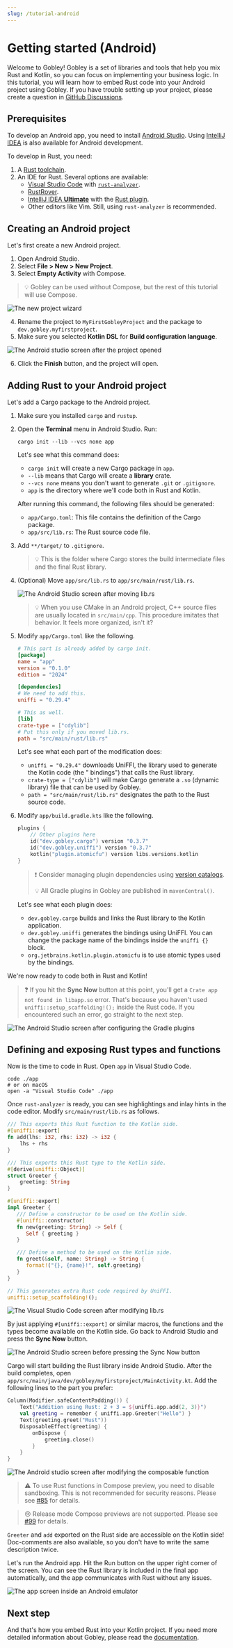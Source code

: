 ```yaml
---
slug: /tutorial-android
---
```


# Getting started (Android)

Welcome to Gobley! Gobley is a set of libraries and tools that help you mix Rust and Kotlin, so you
can focus on implementing your business logic. In this tutorial, you will learn how to embed Rust
code into your Android project using Gobley. If you have trouble setting up your project, please
create a question in [GitHub Discussions](https://github.com/gobley/gobley/discussions).

## Prerequisites

To develop an Android app, you need to
install [Android Studio](https://developer.android.com/studio).
Using [IntelliJ IDEA](https://www.jetbrains.com/idea/download) is also available for Android
development.

To develop in Rust, you need:

1. A [Rust toolchain](https://www.rust-lang.org/tools/install).
2. An IDE for Rust. Several options are available:
    - [Visual Studio Code](https://code.visualstudio.com/) with [
      `rust-analyzer`](https://marketplace.visualstudio.com/items?itemName=rust-lang.rust-analyzer).
    - [RustRover](https://www.jetbrains.com/rust).
    - [IntelliJ IDEA **Ultimate**](https://www.jetbrains.com/idea/download) with
      the [Rust plugin](https://www.jetbrains.com/help/idea/rust-plugin.html).
    - Other editors like Vim. Still, using `rust-analyzer` is recommended.

## Creating an Android project

Let's first create a new Android project.

1. Open Android Studio.
2. Select **File > New > New Project**.
3. Select **Empty Activity** with Compose.

> :bulb: Gobley can be used without Compose, but the rest of this tutorial will use Compose.

![The new project wizard](./1-tutorial-android/img-1.png)

4. Rename the project to `MyFirstGobleyProject` and the package to `dev.gobley.myfirstproject`.
5. Make sure you selected **Kotlin DSL** for **Build configuration language**.

![The Android studio screen after the project opened](./1-tutorial-android/img-2.png)

6. Click the **Finish** button, and the project will open.

## Adding Rust to your Android project

Let's add a Cargo package to the Android project.

1. Make sure you installed `cargo` and `rustup`.
2. Open the **Terminal** menu in Android Studio. Run:

   ```shell
   cargo init --lib --vcs none app
   ```

   Let's see what this command does:

    - `cargo init` will create a new Cargo package in `app`.
    - `--lib` means that Cargo will create a **library** crate.
    - `--vcs none` means you don't want to generate `.git` or `.gitignore`.
    - `app` is the directory where we'll code both in Rust and Kotlin.

   After running this command, the following files should be generated:

    - `app/Cargo.toml`: This file contains the definition of the Cargo package.
    - `app/src/lib.rs`: The Rust source code file.

3. Add `**/target/` to `.gitignore`.

   > :bulb: This is the folder where Cargo stores the build intermediate files and the final Rust
   > library.

4. (Optional) Move `app/src/lib.rs` to `app/src/main/rust/lib.rs`.

   ![The Android Studio screen after moving lib.rs](./1-tutorial-android/img-3.png)

   > :bulb: When you use CMake in an Android project, C++ source files are usually located in
   > `src/main/cpp`. This procedure imitates that behavior. It feels more organized, isn't it?

5. Modify `app/Cargo.toml` like the following.

   ```toml
   # This part is already added by cargo init.
   [package]
   name = "app"
   version = "0.1.0"
   edition = "2024"

   [dependencies]
   # We need to add this.
   uniffi = "0.29.4"

   # This as well.
   [lib]
   crate-type = ["cdylib"]
   # Put this only if you moved lib.rs.
   path = "src/main/rust/lib.rs"
   ```

   Let's see what each part of the modification does:

    - `uniffi = "0.29.4"` downloads UniFFI, the library used to generate the Kotlin code (the "
      bindings") that calls the Rust library.
    - `crate-type = ["cdylib"]` will make Cargo generate a `.so` (dynamic library) file that can be
      used by Gobley.
    - `path = "src/main/rust/lib.rs"` designates the path to the Rust source code.

6. Modify `app/build.gradle.kts` like the following.

   ```kotlin
   plugins {
       // Other plugins here
       id("dev.gobley.cargo") version "0.3.7"
       id("dev.gobley.uniffi") version "0.3.7"
       kotlin("plugin.atomicfu") version libs.versions.kotlin
   }
   ```

   > :exclamation: Consider managing plugin dependencies using
   > [version catalogs](https://docs.gradle.org/current/userguide/version_catalogs.html).
   >
   > :bulb: All Gradle plugins in Gobley are published in `mavenCentral()`.

   Let's see what each plugin does:

    - `dev.gobley.cargo` builds and links the Rust library to the Kotlin application.
    - `dev.gobley.uniffi` generates the bindings using UniFFI. You can change the package name of
      the bindings inside the `uniffi {}` block.
    - `org.jetbrains.kotlin.plugin.atomicfu` is to use atomic types used by the bindings.

We're now ready to code both in Rust and Kotlin!

> :question: If you hit the **Sync Now** button at this point, you'll get a
> `Crate app not found in libapp.so` error. That's because you haven't used
> `uniffi::setup_scaffolding!();` inside the Rust code. If you encountered such an error, go
> straight to the next step.

![The Android Studio screen after configuring the Gradle plugins](./1-tutorial-android/img-4.png)

## Defining and exposing Rust types and functions

Now is the time to code in Rust. Open `app` in Visual Studio Code.

```shell
code ./app
# or on macOS
open -a "Visual Studio Code" ./app
```

Once `rust-analyzer` is ready, you can see highlightings and inlay hints in the code editor. Modify
`src/main/rust/lib.rs` as follows.

```rust
/// This exports this Rust function to the Kotlin side.
#[uniffi::export]
fn add(lhs: i32, rhs: i32) -> i32 {
    lhs + rhs
}

/// This exports this Rust type to the Kotlin side.
#[derive(uniffi::Object)]
struct Greeter {
    greeting: String
}

#[uniffi::export]
impl Greeter {
   /// Define a constructor to be used on the Kotlin side.
   #[uniffi::constructor]
   fn new(greeting: String) -> Self {
      Self { greeting }
   }

   /// Define a method to be used on the Kotlin side.
   fn greet(&self, name: String) -> String {
      format!("{}, {name}!", self.greeting)
   }
}

// This generates extra Rust code required by UniFFI.
uniffi::setup_scaffolding!();
```

![The Visual Studio Code screen after modifying lib.rs](./1-tutorial-android/img-5.png)

By just applying `#[uniffi::export]` or similar macros, the functions and the types become available
on the Kotlin side. Go back to Android Studio and press the **Sync Now** button.

![The Android Studio screen before pressing the Sync Now button](./1-tutorial-android/img-6.png)

Cargo will start building the Rust library inside Android Studio. After the build completes, open
`app/src/main/java/dev/gobley/myfirstproject/MainActivity.kt`. Add the following lines to the part
you prefer:

```kotlin
Column(Modifier.safeContentPadding()) {
    Text("Addition using Rust: 2 + 3 = ${uniffi.app.add(2, 3)}")
    val greeting = remember { uniffi.app.Greeter("Hello") }
    Text(greeting.greet("Rust"))
    DisposableEffect(greeting) {
        onDispose {
            greeting.close()
        }
    }
}
```

![The Android studio screen after modifying the composable function](./1-tutorial-android/img-7.png)

> :warning: To use Rust functions in Compose preview, you need to disable sandboxing. This is not
> recommended for security reasons. Please see [#85](https://github.com/gobley/gobley/issues/85) for
> details.

> :cry: Release mode Compose previews are not supported. Please
> see [#99](https://github.com/gobley/gobley/issues/99) for details.

`Greeter` and `add` exported on the Rust side are accessible on the Kotlin side! Doc-comments are
also available, so you don't have to write the same description twice.

Let's run the Android app. Hit the Run button on the upper right corner of the screen. You can see
the Rust library is included in the final app automatically, and the app communicates with Rust
without any issues.

![The app screen inside an Android emulator](./1-tutorial-android/img-8.png)

## Next step

And that's how you embed Rust into your Kotlin project. If you need more detailed information about
Gobley, please read the [documentation](../docs/0-overview.md).